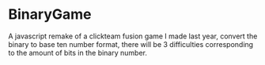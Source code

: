 # BinaryGame

A javascript remake of a clickteam fusion game I made last year, convert the binary to base ten number format, there will be 3 difficulties corresponding to the amount of bits in the binary number.
